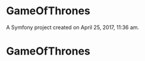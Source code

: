 GameOfThrones
=============

A Symfony project created on April 25, 2017, 11:36 am.
# GameOfThrones
